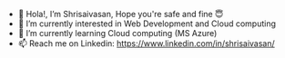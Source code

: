 - 👋 Hola!, I’m Shrisaivasan, Hope you're safe and fine 😇
- 👀 I’m currently interested in Web Development and Cloud computing
- 🌱 I’m currently learning Cloud computing (MS Azure)
- 📫 Reach me on Linkedin: https://www.linkedin.com/in/shrisaivasan/

<!---
Shrisaivasan/Shrisaivasan is a ✨ special ✨ repository because its `README.md` (this file) appears on your GitHub profile.
You can click the Preview link to take a look at your changes.
--->
